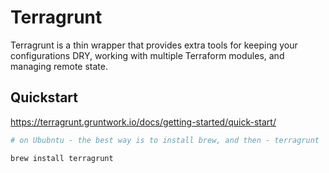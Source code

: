 # Terragrunt

Terragrunt is a thin wrapper that provides extra tools for keeping your configurations DRY, working with multiple Terraform modules, and managing remote state.

## Quickstart

https://terragrunt.gruntwork.io/docs/getting-started/quick-start/

```sh
# on Ububntu - the best way is to install brew, and then - terragrunt

brew install terragrunt
```


